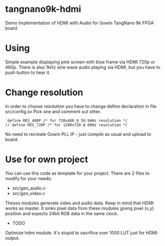 # tangnano9k-hdmi
Demo Implementation of HDMI with Audio for Gowin TangNano 9k FPGA board

# Using 

Simple example displaying pink screen with blue frame via HDMI 720p or 480p.
There is also 1kHz sine wave audio playing via HDMI, but you have to push button to hear it.


# Change resolution

In order to choose resolution you have to change define declaration in file src/config.sv
Pick one and comment out other.

```
`define RES_480P /* for 720x480 @ 59.94Hz resolution */
//`define RES_720P /* for 1280x720 @ 60Hz resolution */
```

No need to recreate Gowin PLL IP - just compile as usual and upload to board.

# Use for own project

You can use this code as template for your project. There are 2 files to modify for your needs:

* src/gen_audio.v
* src/gen_video.v

Theses modules generate video and audio data. Keep in mind that HDMI works as master. It sinks pixel data from these modules giving pixel (x,y) position and expects 24bit RGB data in the same clock.

* TODO

Optimize hdmi module. It's stupid to sacrifice over 1000 LUT just for HDMI output.


